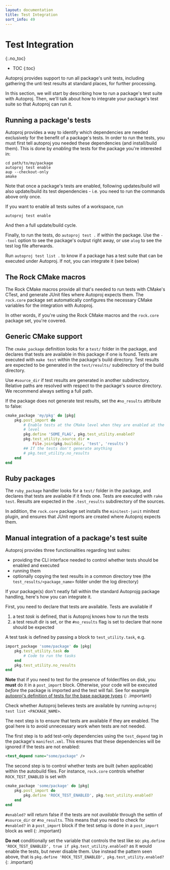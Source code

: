 ```yaml
---
layout: documentation
title: Test Integration
sort_info: 49
---
```


# Test Integration
{:.no_toc}


- TOC
{:toc}

Autoproj provides support to run all package's unit tests, including gathering
the unti test results at standard places, for further processing.

In this section, we will start by describing how to run a package's test suite
with Autoproj. Then, we'll talk about how to integrate your package's test suite
so that Autoproj can run it.

## Running a package's tests

Autoproj provides a way to identify which dependencies are needed exclusively
for the benefit of a package's tests. In order to run the tests, you must first
tell autoproj you needed these dependencies (and install/build them). This is
done by _enabling_ the tests for the package you're interested in:

~~~
cd path/to/my/package
autoproj test enable
aup --checkout-only
amake
~~~

Note that once a package's tests are enabled, following updates/build will also
update/build its test dependencies - i.e. you need to run the commands above
only once.

If you want to enable all tests suites of a workspace, run

~~~
autoproj test enable
~~~

And then a full update/build cycle.

Finally, to run the tests, do `autoproj test .` if within the package. Use the
`--tool` option to see the package's output right away, or use `alog` to see the
test log file afterwards.

Run `autoproj test list .` to know if a package has a test suite that can be
executed under Autoproj. If not, you can integrate it (see below)

## The Rock CMake macros

The Rock CMake macros provide all that's needed to run tests with CMake's CTest,
and generate JUnit files where Autoproj expects them. The `rock.core` package
set automatically configures the necessary CMake variables for the integration
with Autoproj.

In other words, if you're using the Rock CMake macros and the `rock.core`
package set, you're covered.

## Generic CMake support

The `cmake_package` definition looks for a `test/` folder in the package, and
declares that tests are available in this package if one is found. Tests are
executed with `make test` within the package's build directory. Test results are
expected to be generated in the `test/results/` subdirectory of the build
directory.

Use `#source_dir` if test results are generated in another subdirectory.
Relative paths are resolved with respect to the package's source directory.
We recommend always setting a full path.

If the package does not generate test results, set the `#no_results` attribute
to false:

~~~ ruby
cmake_package 'my/pkg' do |pkg|
    pkg.post_import do
        # Enable tests at the CMake level when they are enabled at the Autoproj
        # level
        pkg.define 'SOME_FLAG', pkg.test_utility.enabled?
        pkg.test_utility.source_dir =
            File.join(pkg.builddir, 'test', 'results')
        ## If the tests don't generate anything
        # pkg.test_utility.no_results
    end
end
~~~

## Ruby packages

The `ruby_package` handler looks for a `test/` folder in the package, and
declares that tests are available if it finds one. Tests are executed with `rake
test`. Results are expected in the `.test_results` subdirectory of the sources.

In addition, the `rock.core` package set installs the `minitest-junit` minitest
plugin, and ensures that JUnit reports are created where Autoproj expects them.

## Manual integration of a package's test suite

Autoproj provides three functionalities regarding test suites:

- providing the CLI interface needed to control whether tests should be enabled
  and executed
- running them
- optionally copying the test results in a common directory tree (the
  `test_results/<package_name>` folder under the log directory)

If your package(s) don't neatly fall within the standard Autoprojg package
handling, here's how you can integrate it.

First, you need to declare that tests are available. Tests are available if

1. a test _task_ is defined, that is Autoproj knows how to run the tests
2. a test result dir is set, or the `#no_results` flag is set to declare that
   none should be expected

A test task is defined by passing a block to `test_utility.task`, e.g.

~~~ ruby
import_package 'some/package' do |pkg|
    pkg.test_utility.task do
        # Code to run the tasks
    end
    pkg.test_utility.no_results
end
~~~

**Note** that if you need to test for the presence of folder/files on disk, you
**must** do it in a `post_import` block. Otherwise, your code will be executed
_before_ the package is imported and the test will fail. See for example
[autoproj's definition of tests for the base package types](
https://github.com/rock-core/autoproj/blob/372dd3252ca91d0f5ba1b0854619d37e1aa5d881/lib/autoproj/autobuild_extensions/dsl.rb#L228
)
{: .important}


Check whether Autoproj believes tests are available by running `autoproj test
list <PACKAGE_NAME>`.

The next step is to ensure that tests are available if they are enabled. The
goal here is to avoid unnecessary work when tests are not needed.

The first step is to add test-only dependencies using the `test_depend` tag in
the package's `manifest.xml`. This ensures that these dependencies will be
ignored if the tests are not enabled:

~~~ xml
<test_depend name="some/package" />
~~~

The second step is to control whether tests are built (when applicable) within
the autobuild files. For instance, `rock.core` controls whether
`ROCK_TEST_ENABLED` is set with

~~~ ruby
cmake_package 'some/package' do |pkg|
    pkg.post_import do
        pkg.define 'ROCK_TEST_ENABLED', pkg.test_utility.enabled?
    end
end
~~~

`#enabled?` will return false if the tests are not _available_ through the
settin of `#source_dir` or `#no_results`. This means that you need to check for
`#enabled?` in a `post_import` block if the test setup is done in a
`post_import` block as well
{: .important}

**Do not** conditionally set the variable that controls the test like so:
`pkg.define 'ROCK_TEST_ENABLED', true if pkg.test_utility.enabled?` as it would
enable the tests, but never disable them. Use instead the pattern seen above,
that is `pkg.define 'ROCK_TEST_ENABLED', pkg.test_utility.enabled?`
{: .important}

